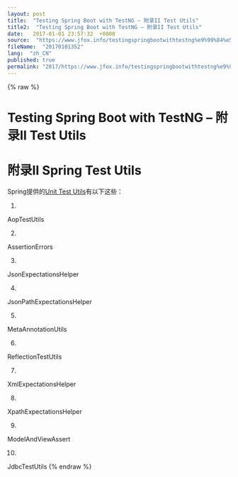 ```yaml
---
layout: post
title:  "Testing Spring Boot with TestNG – 附录II Test Utils"
title2:  "Testing Spring Boot with TestNG – 附录II Test Utils"
date:   2017-01-01 23:57:32  +0800
source:  "https://www.jfox.info/testingspringbootwithtestng%e9%99%84%e5%bd%95iitestutils.html"
fileName:  "20170101352"
lang:  "zh_CN"
published: true
permalink: "2017/https://www.jfox.info/testingspringbootwithtestng%e9%99%84%e5%bd%95iitestutils.html"
---
```

{% raw %}
# Testing Spring Boot with TestNG – 附录II Test Utils 


# 附录II Spring Test Utils

Spring提供的[Unit Test Utils](https://www.jfox.info/go.php?url=https://docs.spring.io/spring/docs/4.3.9.RELEASE/spring-framework-reference/html/unit-testing.html#unit-testing-support-classes)有以下这些：

1. 
AopTestUtils

2. 
AssertionErrors

3. 
JsonExpectationsHelper

4. 
JsonPathExpectationsHelper

5. 
MetaAnnotationUtils

6. 
ReflectionTestUtils

7. 
XmlExpectationsHelper

8. 
XpathExpectationsHelper

9. 
ModelAndViewAssert

10. 
JdbcTestUtils
{% endraw %}
